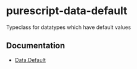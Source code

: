 # purescript-data-default

Typeclass for datatypes which have default values

## Documentation

- [Data.Default](docs/Data/Default.md)

